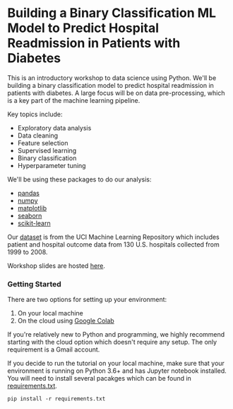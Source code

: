 # Building a Binary Classification ML Model to Predict Hospital Readmission in Patients with Diabetes

This is an introductory workshop to data science using Python. We'll be 
building a binary classification model to predict hospital readmission 
in patients with diabetes. A large focus will be on data pre-processing, 
which is a key part of the machine learning pipeline.

Key topics include:

- Exploratory data analysis
- Data cleaning 
- Feature selection
- Supervised learning
- Binary classification
- Hyperparameter tuning  

We'll be using these packages to do our analysis:

- [pandas](https://pandas.pydata.org/)
- [numpy](https://numpy.org/)
- [matplotlib](https://matplotlib.org/)
- [seaborn](https://seaborn.pydata.org/)
- [scikit-learn](https://scikit-learn.org/stable/)

Our [dataset](https://archive.ics.uci.edu/ml/datasets/diabetes+130-us+hospitals+for+years+1999-2008>) 
is from the UCI Machine Learning Repository which includes patient and hospital outcome 
data from 130 U.S. hospitals collected from 1999 to 2008. 

Workshop slides are hosted [here](https://speakerdeck.com/topspinj/tmls-workshop-slides).
### Getting Started 

There are two options for setting up your environment:

1. On your local machine 
2. On the cloud using [Google Colab](https://colab.research.google.com/drive/1LBth_Yk2jAyegg-elx9P7ljrYhojhe0z#scrollTo=7WEBheMIGcq7)

If you're relatively new to Python and programming, we highly recommend starting with the cloud option which doesn't require any setup. The only requirement is a Gmail account. 

If you decide to run the tutorial on your local machine, make sure that your environment is running on Python 3.6+ and has Jupyter notebook installed. You will need to install several pacakges which can be found in [requirements.txt](https://github.com/topspinj/diabetes-ml-workshop/blob/master/requirements.txt).

```
pip install -r requirements.txt
```